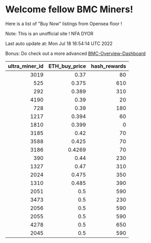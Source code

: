 # Welcome fellow BMC Miners!
Here is a list of "Buy Now" listings from Opensea floor !

Note: This is an unofficial site ! NFA DYOR

Last auto update at: Mon Jul 18 16:54:14 UTC 2022

Bonus: Do check out a more advanced [BMC-Overview-Dashboard](https://dune.com/defifunk/BMC-Overview-Dashboard)


|   ultra_miner_id |   ETH_buy_price |   hash_rewards |
|-----------------:|----------------:|---------------:|
|             3019 |          0.37   |             80 |
|              525 |          0.375  |            610 |
|              292 |          0.389  |            310 |
|             4190 |          0.39   |             20 |
|              728 |          0.39   |            180 |
|             1217 |          0.394  |             60 |
|             1810 |          0.399  |              0 |
|             3185 |          0.42   |             70 |
|             3588 |          0.425  |             70 |
|             3186 |          0.4269 |             70 |
|              390 |          0.44   |            230 |
|             1327 |          0.47   |            310 |
|             2024 |          0.475  |            350 |
|             1310 |          0.485  |            390 |
|             2051 |          0.5    |            590 |
|             3473 |          0.5    |            230 |
|             2056 |          0.5    |            590 |
|             2055 |          0.5    |            590 |
|             4278 |          0.5    |            650 |
|             2045 |          0.5    |            590 |